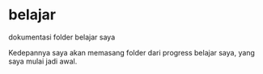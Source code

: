 # belajar
dokumentasi folder belajar saya


Kedepannya saya akan memasang folder dari progress belajar saya, yang saya mulai jadi awal.
